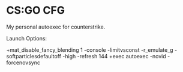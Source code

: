 # CS:GO CFG
 My personal autoexec for counterstrike.
 
 Launch Options:

+mat_disable_fancy_blending 1 -console -limitvsconst -r_emulate_g -softparticlesdefaultoff -high -refresh 144 +exec autoexec -novid -forcenovsync
